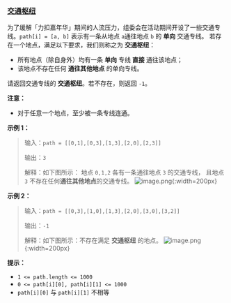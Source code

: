 ### [交通枢纽](https://leetcode-cn.com/problems/D9PW8w)

为了缓解「力扣嘉年华」期间的人流压力，组委会在活动期间开设了一些交通专线。`path[i] = [a, b]` 表示有一条从地点 `a`通往地点 `b` 的 **单向** 交通专线。
若存在一个地点，满足以下要求，我们则称之为 **交通枢纽**：
- 所有地点（除自身外）均有一条 **单向** 专线 **直接** 通往该地点；
- 该地点不存在任何 **通往其他地点** 的单向专线。

请返回交通专线的 **交通枢纽**。若不存在，则返回 `-1`。

**注意：**
- 对于任意一个地点，至少被一条专线连通。

**示例 1：**
>输入：`path = [[0,1],[0,3],[1,3],[2,0],[2,3]]`
>
>输出：`3`
>
>解释：如下图所示：
> 地点 `0,1,2` 各有一条通往地点 `3` 的交通专线，
> 且地点 `3` 不存在任何**通往其他地点**的交通专线。
>![image.png](https://pic.leetcode-cn.com/1663902572-yOlUCr-image.png){:width=200px}


**示例 2：**
>输入：`path = [[0,3],[1,0],[1,3],[2,0],[3,0],[3,2]]`
>
>输出：`-1`
>
>解释：如下图所示：不存在满足 **交通枢纽** 的地点。
>![image.png](https://pic.leetcode-cn.com/1663902595-McsEkY-image.png){:width=200px}

**提示：**
- `1 <= path.length <= 1000`
- `0 <= path[i][0], path[i][1] <= 1000`
- `path[i][0]` 与 `path[i][1]` 不相等